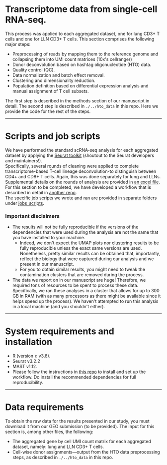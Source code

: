 Transcriptome data from single-cell RNA-seq.
===========

This process was applied to each aggregated dataset, one for lung CD3+ T cells and one for LLN CD3+ T cells. This section comprises the following major steps:

* Preprocessing of reads by mapping them to the reference genome and collapsing them into UMI count matrices (10x's cellranger)
* Donor deconvolution based on hashtag oligonucleotide (HTO) data.
* Quality control (QC).
* Data normalization and batch effect removal.
* Clustering and dimensionality reduction.
* Population definition based on differential expression analysis and manual assignment of T cell subsets.

The first step is described in the methods section of our manuscript in detail. The second step is described in `./../hto_data` in this repo. Here we provide the code for the rest of the steps.

---
# Scripts and job scripts
We have performed the standard scRNA-seq analysis for each aggregated dataset by applying the [Seurat toolkit](https://satijalab.org/seurat/) (shoutout to the Seurat developers and maintainers!).<br>
Specifically, several rounds of cleaning were applied to complete transcriptome-based T-cell lineage deconvolution-to distinguish between CD4+ and CD8+ T cells. Again, this was done separately for lung and LLNs. Supplemental details on the rounds of analysis are provided in  [an excel file](https://github.com/vijaybioinfo/HIPC_Lung01/preprocessing/supplements/CleanUpStepTracker.xlsx).<br>
For this section to be completed, we have developed a workflow that is described in detail in [another repo](https://github.com/VicenteFR/Seurat-based_scRNA-seq_Analysis_v2.3).<br>
The specific job scripts we wrote and ran are provided in separate folders under [jobs_scripts](jobs_scripts).

### **Important disclaimers**
- The results will not be fully reproducible if the versions of the dependencies that were used during the analysis are not the same that you have installed to your machine.
  - Indeed, we don't expect the UMAP plots nor clustering results to be fully reproducible unless the exact same versions are used. Nonetheless, pretty similar results can be
obtained that, importantly, reflect the biology that were captured during our analysis and we present in our manuscript.
  - For you to obtain similar results, you might need to tweak the contamination clusters that are removed during the process.
- The data we report on in our manuscript are huge! Therefore, we required tons of resources to be spent to process these data. Specifically, we ran these analyses in a cluster that
allows for up to 300 GB in RAM (with as many processors as there might be available since it helps speed up the process). We haven't attempted to run this analysis in a local machine
(and you shouldn't either).

---
# System requirements and installation
* R (version $\geq$ v3.6).
* Seurat v3.2.2
* MAST v1.12.
* Please follow the instructions in [this repo](https://github.com/VicenteFR/Seurat-based_scRNA-seq_Analysis_v2.3) to install and set up the workflow. Do install the recommended dependencies for full reproducibility.

---
# Data requirements
To obtain the raw data for the results presented in our study, you must download it from our GEO submission (to be provided). The input for this section is, among other files, the following:
* The aggregated gene by cell UMI count matrix for each aggregated dataset, namely: lung and LLN CD3+ T cells. 
* Cell-wise donor assignments—output from the HTO data preprocessing steps, as described in `./../hto_data` in this repo.